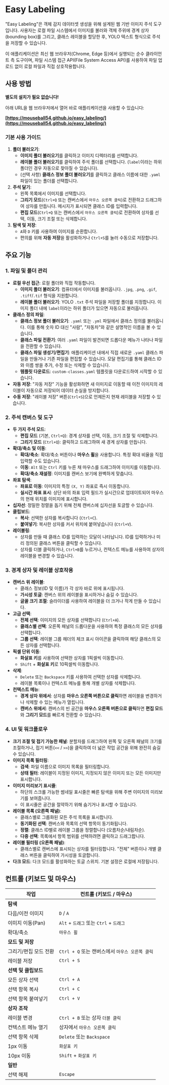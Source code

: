 # Easy Labeling

"Easy Labeling"은 객체 감지 데이터셋 생성을 위해 설계된 웹 기반 이미지 주석 도구입니다. 사용자는 로컬 파일 시스템에서 이미지를 불러와 객체 주위에 경계 상자(bounding box)를 그리고, 클래스 레이블을 할당한 후, YOLO 텍스트 형식으로 주석을 저장할 수 있습니다.

이 애플리케이션은 최신 웹 브라우저(Chrome, Edge 등)에서 실행되는 순수 클라이언트 측 도구이며, 파일 시스템 접근 API(File System Access API)를 사용하여 파일 업로드 없이 로컬 파일과 직접 상호작용합니다.

## 사용 방법

**별도의 설치가 필요 없습니다!**

아래 URL을 웹 브라우저에서 열어 바로 애플리케이션을 사용할 수 있습니다:

**[https://mouseball54.github.io/easy_labeling/](https://mouseball54.github.io/easy_labeling/)**

### 기본 사용 가이드

1.  **폴더 불러오기**:
    -   **이미지 폴더 불러오기**를 클릭하고 이미지 디렉터리를 선택합니다.
    -   **레이블 폴더 불러오기**를 클릭하여 주석 폴더를 선택합니다. (`label`이라는 하위 폴더인 경우 자동으로 찾아질 수 있습니다).
    -   (선택 사항) **클래스 정보 폴더 불러오기**를 클릭하고 클래스 이름에 대한 `.yaml` 파일이 있는 폴더를 선택합니다.
2.  **주석 달기**:
    -   왼쪽 목록에서 이미지를 선택합니다.
    -   **그리기 모드**(`Ctrl+Q` 또는 캔버스에서 `마우스 오른쪽 클릭`)로 전환하고 드래그하여 상자를 만듭니다. 메시지가 표시되면 클래스 ID를 입력합니다.
    -   **편집 모드**(`Ctrl+Q` 또는 캔버스에서 `마우스 오른쪽 클릭`)로 전환하여 상자를 선택, 이동, 크기 조절 또는 삭제합니다.
3.  **탐색 및 저장**:
    -   `A`와 `D` 키를 사용하여 이미지를 순환합니다.
    -   편의를 위해 **자동 저장**을 활성화하거나 `Ctrl+S`를 눌러 수동으로 저장합니다.

## 주요 기능

### 1. 파일 및 폴더 관리

-   **로컬 우선 접근**: 로컬 폴더와 직접 작동합니다.
    -   **이미지 폴더 불러오기**: 컴퓨터에서 이미지를 불러옵니다. `.jpg`, `.png`, `.gif`, `.tiff`/`.tif` 형식을 지원합니다.
    -   **레이블 폴더 불러오기**: YOLO `.txt` 주석 파일을 저장할 폴더를 지정합니다. 이미지 폴더 내에 `label`이라는 하위 폴더가 있으면 자동으로 불러옵니다.
-   **클래스 정의 파일**:
    -   **클래스 정보 폴더 불러오기**: `.yaml` 또는 `.yml` 파일에서 클래스 정의를 불러옵니다. 이를 통해 숫자 ID 대신 "사람", "자동차"와 같은 설명적인 이름을 볼 수 있습니다.
    -   **클래스 파일 전환기**: 여러 `.yaml` 파일이 발견되면 드롭다운 메뉴가 나타나 파일을 전환할 수 있습니다.
    -   **클래스 파일 생성기/편집기**: 애플리케이션 내에서 직접 새로운 `.yaml` 클래스 파일을 만들거나 기존 파일을 편집할 수 있습니다. 모달 편집기를 통해 클래스 ID와 이름 쌍을 추가, 수정 또는 삭제할 수 있습니다.
    -   **템플릿 다운로드**: `custom-classes.yaml` 템플릿을 다운로드하여 시작할 수 있습니다.
-   **자동 저장**: "자동 저장" 기능을 활성화하면 새 이미지로 이동할 때 이전 이미지의 레이블이 자동으로 저장되어 데이터 손실을 방지합니다.
-   **수동 저장**: "레이블 저장" 버튼(`Ctrl+S`)으로 언제든지 현재 레이블을 저장할 수 있습니다.

### 2. 주석 캔버스 및 도구

-   **두 가지 주석 모드**:
    -   **편집 모드** (기본, `Ctrl+Q`): 경계 상자를 선택, 이동, 크기 조절 및 삭제합니다.
    -   **그리기 모드** (`Ctrl+Q`): 클릭하고 드래그하여 새 경계 상자를 만듭니다.
-   **확대/축소 및 이동**:
    -   **확대/축소**: 확대/축소 버튼이나 **마우스 휠**을 사용합니다. 특정 확대 비율을 직접 입력할 수도 있습니다.
    -   **이동**: `Alt` 또는 `Ctrl` 키를 누른 채 마우스를 드래그하여 이미지를 이동합니다.
    -   **확대/축소 재설정**: 이미지를 캔버스 보기에 완벽하게 맞춥니다.
-   **좌표 탐색**:
    -   **좌표로 이동**: 이미지의 특정 `(X, Y)` 좌표로 즉시 이동합니다.
    -   **실시간 좌표 표시**: 상단 바의 좌표 입력 필드가 실시간으로 업데이트되어 마우스의 현재 위치를 이미지에 표시합니다.
-   **십자선**: 정밀한 정렬을 돕기 위해 전체 캔버스에 십자선을 토글할 수 있습니다.
-   **클립보드**:
    -   **복사**: 선택한 상자를 복사합니다 (`Ctrl+C`).
    -   **붙여넣기**: 복사한 상자를 커서 위치에 붙여넣습니다 (`Ctrl+V`).
-   **레이블링**:
    -   상자를 만들 때 클래스 ID를 입력하는 모달이 나타납니다. ID를 입력하거나 미리 정의된 클래스 버튼을 클릭할 수 있습니다.
    -   상자를 더블 클릭하거나, `Ctrl+B`를 누르거나, 컨텍스트 메뉴를 사용하여 상자의 레이블을 변경할 수 있습니다.

### 3. 경계 상자 및 레이블 상호작용

-   **캔버스 위 레이블**:
    -   클래스 정보(ID 및 이름)가 각 상자 바로 위에 표시됩니다.
    -   **가시성 토글**: 캔버스 위의 레이블을 표시하거나 숨길 수 있습니다.
    -   **글꼴 크기 조절**: 슬라이더를 사용하여 레이블을 더 크거나 작게 만들 수 있습니다.
-   **고급 선택**:
    -   **전체 선택**: 이미지의 모든 상자를 선택합니다 (`Ctrl+A`).
    -   **클래스별 선택**: 오른쪽 패널의 드롭다운을 사용하여 특정 클래스의 모든 상자를 선택합니다.
    -   **그룹 선택**: 레이블 그룹 헤더의 체크 표시 아이콘을 클릭하여 해당 클래스의 모든 상자를 선택합니다.
-   **픽셀 단위 이동**:
    -   **화살표 키**를 사용하여 선택한 상자를 1픽셀씩 이동합니다.
    -   `Shift` + **화살표 키**로 10픽셀씩 이동합니다.
-   **삭제**:
    -   `Delete` 또는 `Backspace` 키를 사용하여 선택한 상자를 삭제합니다.
    -   레이블 목록이나 컨텍스트 메뉴를 통해 개별 상자를 삭제합니다.
-   **컨텍스트 메뉴**:
    -   **경계 상자 위에서**: 상자를 **마우스 오른쪽 버튼으로 클릭**하면 레이블을 변경하거나 삭제할 수 있는 메뉴가 열립니다.
    -   **캔버스 위에서**: 캔버스의 빈 공간을 **마우스 오른쪽 버튼으로 클릭**하면 **편집 모드**와 **그리기 모드**를 빠르게 전환할 수 있습니다.

### 4. UI 및 워크플로우

-   **크기 조절 및 접기 가능한 패널**: 분할자를 드래그하여 왼쪽 및 오른쪽 패널의 크기를 조절하거나, 접기 버튼(`<<` / `>>`)을 클릭하여 더 넓은 작업 공간을 위해 완전히 숨길 수 있습니다.
-   **이미지 목록 필터링**:
    -   **검색**: 파일 이름으로 이미지 목록을 필터링합니다.
    -   **상태 필터**: 레이블이 지정된 이미지, 지정되지 않은 이미지 또는 모든 이미지만 표시합니다.
-   **이미지 미리보기 표시줄**:
    -   하단의 스크롤 가능한 썸네일 표시줄은 빠른 탐색을 위해 주변 이미지의 미리보기를 보여줍니다.
    -   이 표시줄은 공간을 절약하기 위해 숨기거나 표시할 수 있습니다.
-   **레이블 목록 (오른쪽 패널)**:
    -   클래스별로 그룹화된 모든 주석 목록을 표시합니다.
    -   **동기화된 선택**: 캔버스와 목록의 선택 항목이 동기화됩니다.
    -   **정렬**: 클래스 ID별로 레이블 그룹을 정렬합니다 (오름차순/내림차순).
    -   **다중 선택**: 목록에서 항목 범위를 선택하려면 클릭하고 드래그합니다.
-   **레이블 필터링 (오른쪽 패널)**:
    -   클래스별로 캔버스에 표시되는 상자를 필터링합니다. "전체" 버튼이나 개별 클래스 버튼을 클릭하여 가시성을 토글합니다.
-   **다크 모드**: 다크 모드를 활성화하는 토글 스위치. 기본 설정은 로컬에 저장됩니다.

## 컨트롤 (키보드 및 마우스)

| 작업 | 컨트롤 (키보드 / 마우스) |
| --- | --- |
| **탐색** | |
| 다음/이전 이미지 | `D` / `A` |
| 이미지 이동(Pan) | `Alt` + `드래그` 또는 `Ctrl` + `드래그` |
| 확대/축소 | `마우스 휠` |
| **모드 및 저장** | |
| 그리기/편집 모드 전환 | `Ctrl + Q` 또는 캔버스에서 `마우스 오른쪽 클릭` |
| 레이블 저장 | `Ctrl + S` |
| **선택 및 클립보드** | |
| 모든 상자 선택 | `Ctrl + A` |
| 선택 항목 복사 | `Ctrl + C` |
| 선택 항목 붙여넣기 | `Ctrl + V` |
| **상자 조작** | |
| 레이블 변경 | `Ctrl + B` 또는 상자 `더블 클릭` |
| 컨텍스트 메뉴 열기 | 상자에서 `마우스 오른쪽 클릭` |
| 선택 항목 삭제 | `Delete` 또는 `Backspace` |
| 1px 이동 | `화살표 키` |
| 10px 이동 | `Shift` + `화살표 키` |
| **일반** | |
| 선택 해제 | `Escape` |

